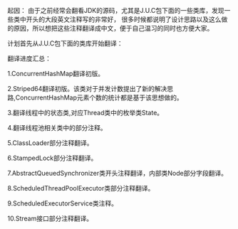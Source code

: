 起因：
    由于之前经常会翻看JDK的源码，尤其是J.U.C包下面的一些类库，发现一些类中开头的大段英文注释写的非常好，
很多时候都说明了设计思路以及这么做的原因，所以想把这些注释翻译成中文，便于自己温习的同时也方便大家。

计划首先从J.U.C包下面的类库开始翻译：

翻译进度汇总：

1.ConcurrentHashMap翻译初版。

2.Striped64翻译初版。该类对于并发计数提出了新的解决思路,ConcurrentHashMap元素个数的统计都是基于该思想做的。

3.翻译线程中的状态类,对应Thread类中的枚举类State。

4.翻译线程池相关类中的部分注释。

5.ClassLoader部分注释翻译。

6.StampedLock部分注释翻译。

7.AbstractQueuedSynchronizer类开头注释翻译，内部类Node部分字段翻译。

8.ScheduledThreadPoolExecutor类部分注释翻译。

9.ScheduledExecutorService类注释。

10.Stream接口部分注释翻译。
